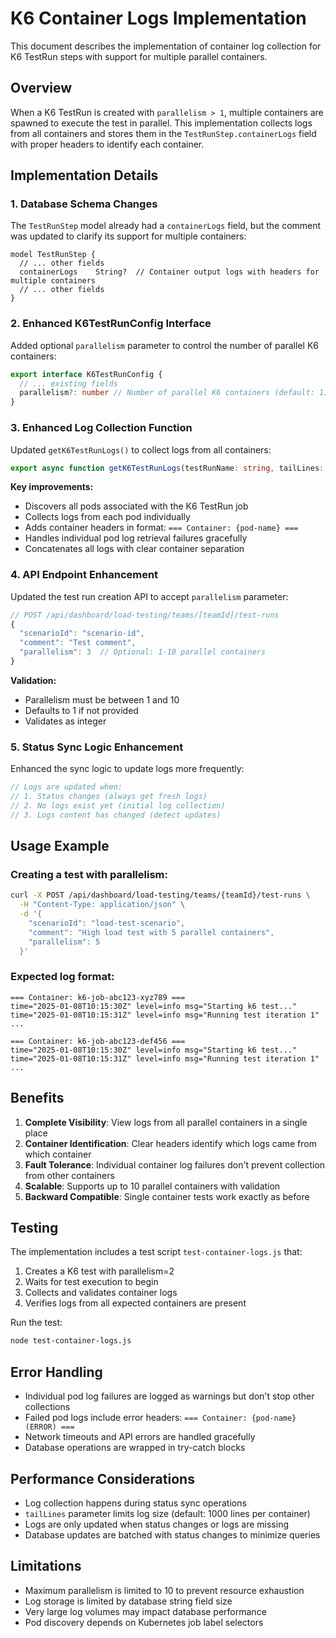 # K6 Container Logs Implementation

This document describes the implementation of container log collection for K6 TestRun steps with support for multiple parallel containers.

## Overview

When a K6 TestRun is created with `parallelism > 1`, multiple containers are spawned to execute the test in parallel. This implementation collects logs from all containers and stores them in the `TestRunStep.containerLogs` field with proper headers to identify each container.

## Implementation Details

### 1. Database Schema Changes

The `TestRunStep` model already had a `containerLogs` field, but the comment was updated to clarify its support for multiple containers:

```prisma
model TestRunStep {
  // ... other fields
  containerLogs    String?  // Container output logs with headers for multiple containers
  // ... other fields
}
```

### 2. Enhanced K6TestRunConfig Interface

Added optional `parallelism` parameter to control the number of parallel K6 containers:

```typescript
export interface K6TestRunConfig {
  // ... existing fields
  parallelism?: number // Number of parallel K6 containers (default: 1)
}
```

### 3. Enhanced Log Collection Function

Updated `getK6TestRunLogs()` to collect logs from all containers:

```typescript
export async function getK6TestRunLogs(testRunName: string, tailLines: number = 100)
```

**Key improvements:**
- Discovers all pods associated with the K6 TestRun job
- Collects logs from each pod individually
- Adds container headers in format: `=== Container: {pod-name} ===`
- Handles individual pod log retrieval failures gracefully
- Concatenates all logs with clear container separation

### 4. API Endpoint Enhancement

Updated the test run creation API to accept `parallelism` parameter:

```typescript
// POST /api/dashboard/load-testing/teams/[teamId]/test-runs
{
  "scenarioId": "scenario-id",
  "comment": "Test comment",
  "parallelism": 3  // Optional: 1-10 parallel containers
}
```

**Validation:**
- Parallelism must be between 1 and 10
- Defaults to 1 if not provided
- Validates as integer

### 5. Status Sync Logic Enhancement

Enhanced the sync logic to update logs more frequently:

```typescript
// Logs are updated when:
// 1. Status changes (always get fresh logs)
// 2. No logs exist yet (initial log collection)  
// 3. Logs content has changed (detect updates)
```

## Usage Example

### Creating a test with parallelism:

```bash
curl -X POST /api/dashboard/load-testing/teams/{teamId}/test-runs \
  -H "Content-Type: application/json" \
  -d '{
    "scenarioId": "load-test-scenario",
    "comment": "High load test with 5 parallel containers",
    "parallelism": 5
  }'
```

### Expected log format:

```
=== Container: k6-job-abc123-xyz789 ===
time="2025-01-08T10:15:30Z" level=info msg="Starting k6 test..."
time="2025-01-08T10:15:31Z" level=info msg="Running test iteration 1"
...

=== Container: k6-job-abc123-def456 ===
time="2025-01-08T10:15:30Z" level=info msg="Starting k6 test..."
time="2025-01-08T10:15:31Z" level=info msg="Running test iteration 1"
...
```

## Benefits

1. **Complete Visibility**: View logs from all parallel containers in a single place
2. **Container Identification**: Clear headers identify which logs came from which container
3. **Fault Tolerance**: Individual container log failures don't prevent collection from other containers
4. **Scalable**: Supports up to 10 parallel containers with validation
5. **Backward Compatible**: Single container tests work exactly as before

## Testing

The implementation includes a test script `test-container-logs.js` that:
1. Creates a K6 test with parallelism=2
2. Waits for test execution to begin
3. Collects and validates container logs
4. Verifies logs from all expected containers are present

Run the test:
```bash
node test-container-logs.js
```

## Error Handling

- Individual pod log failures are logged as warnings but don't stop other collections
- Failed pod logs include error headers: `=== Container: {pod-name} (ERROR) ===`
- Network timeouts and API errors are handled gracefully
- Database operations are wrapped in try-catch blocks

## Performance Considerations

- Log collection happens during status sync operations
- `tailLines` parameter limits log size (default: 1000 lines per container)
- Logs are only updated when status changes or logs are missing
- Database updates are batched with status changes to minimize queries

## Limitations

- Maximum parallelism is limited to 10 to prevent resource exhaustion
- Log storage is limited by database string field size
- Very large log volumes may impact database performance
- Pod discovery depends on Kubernetes job label selectors